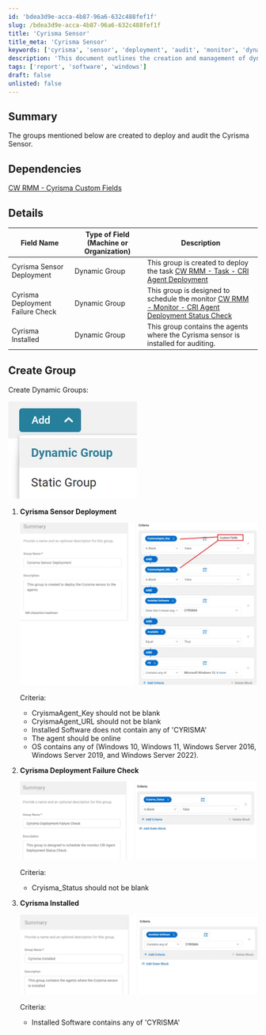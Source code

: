 ```yaml
---
id: 'bdea3d9e-acca-4b87-96a6-632c488fef1f'
slug: /bdea3d9e-acca-4b87-96a6-632c488fef1f
title: 'Cyrisma Sensor'
title_meta: 'Cyrisma Sensor'
keywords: ['cyrisma', 'sensor', 'deployment', 'audit', 'monitor', 'dynamic', 'groups']
description: 'This document outlines the creation and management of dynamic groups for deploying and auditing the Cyrisma Sensor within ConnectWise RMM. It details the necessary criteria for each group and their respective functions in monitoring the deployment status and installed agents.'
tags: ['report', 'software', 'windows']
draft: false
unlisted: false
---
```


## Summary

The groups mentioned below are created to deploy and audit the Cyrisma Sensor.

## Dependencies

[CW RMM - Cyrisma Custom Fields](/docs/2d448750-129b-4cff-aaf1-e73d2a296418)

## Details

| Field Name                     | Type of Field (Machine or Organization) | Description                                                                                       |
|--------------------------------|-----------------------------------------|---------------------------------------------------------------------------------------------------|
| Cyrisma Sensor Deployment       | Dynamic Group                          | This group is created to deploy the task [CW RMM - Task - CRI Agent Deployment](/docs/344a3ab5-d05c-41a5-9303-45fc387ec2e8) |
| Cyrisma Deployment Failure Check | Dynamic Group                          | This group is designed to schedule the monitor [CW RMM - Monitor - CRI Agent Deployment Status Check](/docs/9df5a58f-f44f-4af8-8620-c5670c9d8524) |
| Cyrisma Installed               | Dynamic Group                          | This group contains the agents where the Cyrisma sensor is installed for auditing.               |

## Create Group

Create Dynamic Groups:

![Image](../../../static/img/docs/bdea3d9e-acca-4b87-96a6-632c488fef1f/image_1.webp)

1. **Cyrisma Sensor Deployment**

   ![Image](../../../static/img/docs/bdea3d9e-acca-4b87-96a6-632c488fef1f/image_2.webp)

   Criteria:

   - CryismaAgent_Key should not be blank
   - CryismaAgent_URL should not be blank
   - Installed Software does not contain any of 'CYRISMA'
   - The agent should be online
   - OS contains any of (Windows 10, Windows 11, Windows Server 2016, Windows Server 2019, and Windows Server 2022).

2. **Cyrisma Deployment Failure Check**

   ![Image](../../../static/img/docs/bdea3d9e-acca-4b87-96a6-632c488fef1f/image_3.webp)

   Criteria:

   - Cryisma_Status should not be blank

3. **Cyrisma Installed**

   ![Image](../../../static/img/docs/bdea3d9e-acca-4b87-96a6-632c488fef1f/image_4.webp)

   Criteria:

   - Installed Software contains any of 'CYRISMA'
